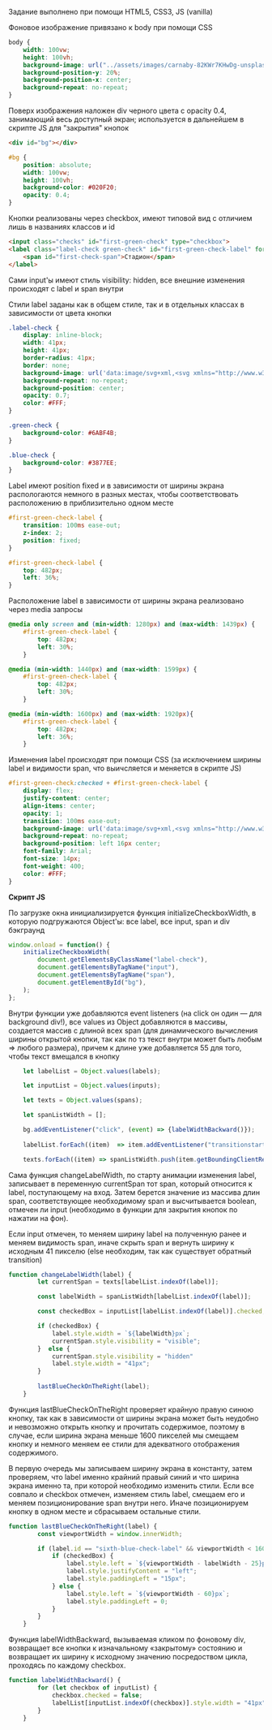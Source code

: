 Задание выполнено при помощи HTML5, CSS3, JS (vanilla)

Фоновое изображение привязано к body при помощи CSS

```css
body {
    width: 100vw;
    height: 100vh;
    background-image: url("../assets/images/carnaby-82KWr7KHwDg-unsplash 1.png");
    background-position-y: 20%;
    background-position-x: center;
    background-repeat: no-repeat;
}
```

Поверх изображения наложен div черного цвета с opacity 0.4, занимающий весь доступный экран; используется в дальнейшем в скрипте JS для "закрытия" кнопок

```html
<div id="bg"></div>
```

```css
#bg {
    position: absolute;
    width: 100vw;
    height: 100vh;
    background-color: #020F20;
    opacity: 0.4;
}
```

Кнопки реализованы через checkbox, имеют типовой вид с отличием лишь в названиях классов и id

```html
<input class="checks" id="first-green-check" type="checkbox">
<label class="label-check green-check" id="first-green-check-label" for="first-green-check">
    <span id="first-check-span">Стадион</span>
</label>
```

Сами input'ы имеют стиль visibility: hidden, все внешние изменения происходят с label и span внутри

Стили label заданы как в общем стиле, так и в отдельных классах в зависимости от цвета кнопки

```css
.label-check {
    display: inline-block;
    width: 41px;
    height: 41px;
    border-radius: 41px;
    border: none;
    background-image: url('data:image/svg+xml,<svg xmlns="http://www.w3.org/2000/svg" width="10" height="10" viewBox="0 0 10 10" fill="none"><path d="M5 0V10M0 5H10" stroke="white" stroke-width="2"/></svg>');
    background-repeat: no-repeat;
    background-position: center;
    opacity: 0.7;
    color: #FFF;
}

.green-check {
    background-color: #6ABF4B;
}

.blue-check {
    background-color: #3877EE;
}
```

Label имеют position fixed и в зависимости от ширины экрана распологаются немного в разных местах, чтобы соответствовать расположению в приблизительно одном месте

```css
#first-green-check-label {
    transition: 100ms ease-out;
    z-index: 2;
    position: fixed;
}

#first-green-check-label {
    top: 482px;
    left: 36%;
}
```

Расположение label в зависимости от ширины экрана реализовано через media запросы

```css
@media only screen and (min-width: 1280px) and (max-width: 1439px) {
    #first-green-check-label {
        top: 482px;
        left: 30%;
    }

@media (min-width: 1440px) and (max-width: 1599px) {
    #first-green-check-label {
        top: 482px;
        left: 30%;
    }

@media (min-width: 1600px) and (max-width: 1920px){
    #first-green-check-label {
        top: 482px;
        left: 36%;
    }
```

Изменения label происходят при помощи CSS (за исключением ширины label и видимости span, что выичсляется и меняется в скрипте JS)

```css
#first-green-check:checked + #first-green-check-label {
    display: flex;
    justify-content: center;
    align-items: center;
    opacity: 1;
    transition: 100ms ease-out;
    background-image: url('data:image/svg+xml,<svg xmlns="http://www.w3.org/2000/svg" width="10" height="2" viewBox="0 0 10 2" fill="none"><path d="M0 1H10" stroke="white" stroke-width="2"/></svg>');
    background-repeat: no-repeat;
    background-position: left 16px center;
    font-family: Arial;
    font-size: 14px;
    font-weight: 400;
    color: #FFF;
}
```

**Скрипт JS**

По загрузке окна инициализируется функция initializeCheckboxWidth, в которую подгружаются Object'ы: все label, все input, span и div бэкграунд

```javascript
window.onload = function() {
    initializeCheckboxWidth(
        document.getElementsByClassName("label-check"),
        document.getElementsByTagName("input"),
        document.getElementsByTagName("span"),
        document.getElementById("bg"),
    );
};
```

Внутри функции уже добавляются event listeners (на click он один — для background div!), все values из Object добавляются в массивы, создается массив с длиной всех span (для динамического вычисления ширины открытой кнопки, так как по тз текст внутри может быть любым => любого размера), причем к длине уже добавляется 55 для того, чтобы текст вмещался в кнопку

```javascript
    let labelList = Object.values(labels);

    let inputList = Object.values(inputs);

    let texts = Object.values(spans);

    let spanListWidth = [];

    bg.addEventListener("click", (event) => {labelWidthBackward()});
    
    labelList.forEach((item)  => item.addEventListener("transitionstart", (event) => changeLabelWidth(item)));

    texts.forEach((item) => spanListWidth.push(item.getBoundingClientRect().width + 55));
```

Сама функция changeLabelWidth, по старту анимации изменения label, записывает в переменную currentSpan тот span, который относится к label, поступающему на вход. Затем берется значение из массива длин span, соответствующее необходимому span и высчитывается boolean, отмечен ли input (необходимо в функции для закрытия кнопок по нажатии на фон).

Если input отмечен, то меняем ширину label на полученную ранее и меняем видимость span, иначе скрыть span и вернуть ширину к исходным 41 пикселю (else необходим, так как существует обратный transition)

```javascript
function changeLabelWidth(label) {
        let currentSpan = texts[labelList.indexOf(label)];

        const labelWidth = spanListWidth[labelList.indexOf(label)];

        const checkedBox = inputList[labelList.indexOf(label)].checked;

        if (checkedBox) {
            label.style.width = `${labelWidth}px`;
            currentSpan.style.visibility = "visible";
        }  else {
            currentSpan.style.visibility = "hidden"
            label.style.width = "41px";
        }
        
        lastBlueCheckOnTheRight(label);
    }
```

Функция lastBlueCheckOnTheRight проверяет крайную правую синюю кнопку, так как в зависимости от ширины экрана может быть неудобно и невозможно открыть кнопку и прочитать содержимое, поэтому в случае, если ширина экрана меньше 1600 пикселей мы смещаем кнопку и немного меняем ее стили для адекватного отображения содержимого.

В первую очередь мы записываем ширину экрана в константу, затем проверяем, что label именно крайний правый синий и что ширина экрана именно та, при которой необходимо изменить стили. Если все совпало и checkbox отмечен, изменяем стиль label, смещаем его и меняем позиционирование span внутри него. Иначе позиционируем кнопку в одном месте и сбрасываем остальные стили.

```javascript
function lastBlueCheckOnTheRight(label) {
        const viewportWidth = window.innerWidth;

        if (label.id == "sixth-blue-check-label" && viewportWidth < 1600) {
            if (checkedBox) {
                label.style.left = `${viewportWidth - labelWidth - 25}px`;
                label.style.justifyContent = "left";
                label.style.paddingLeft = "15px";
            } else {
                label.style.left = `${viewportWidth - 60}px`;
                label.style.paddingLeft = 0;
            }
        }
    }
```

Функция labelWidthBackward, вызываемая кликом по фоновому div, возвращает все кнопки к изначальному «закрытому» состоянию и возвращает их ширину к исходному значению посредоством цикла, проходясь по каждому checkbox.

```javascript
function labelWidthBackward() {
        for (let checkbox of inputList) {
            checkbox.checked = false;
            labelList[inputList.indexOf(checkbox)].style.width = "41px";
        }
    }
```

